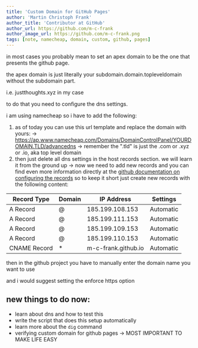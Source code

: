 ```yaml
---
title: 'Custom Domain for GitHub Pages'
author: 'Martin Christoph Frank'
author_title: 'Contributor at GitHub'
author_url: https://github.com/m-c-frank
author_image_url: https://github.com/m-c-frank.png
tags: [note, namecheap, domain, custom, github, pages]
---
```


in most cases you probably mean to set an apex domain to be the one that presents the github page.

the apex domain is just literally your subdomain.domain.topleveldomain without the subdomain part.

i.e. justthoughts.xyz in my case

to do that you need to configure the dns settings.

i am using namecheap so i have to add the following:

1. as of today you can use this url template and replace the domain with yours:
  -> https://ap.www.namecheap.com/Domains/DomainControlPanel/YOURDOMAIN.TLD/advancedns 
  -> remember the ".tld" is just the .com or .xyz or .io, aka top level domain
2. then just delete all dns settings in the host records section. we will learn it from the ground up
  -> now we need to add new records and you can find even more information directly at the [github documentation on configuring the records](https://docs.github.com/en/pages/configuring-a-custom-domain-for-your-github-pages-site/managing-a-custom-domain-for-your-github-pages-site#dns-records-for-your-custom-domain)
so to keep it short just create new records with the following content:

| Record Type  | Domain | IP Address          | Settings  |
|--------------|--------|---------------------|-----------|
| A Record     | @      | 185.199.108.153     | Automatic |
| A Record     | @      | 185.199.111.153     | Automatic |
| A Record     | @      | 185.199.109.153     | Automatic |
| A Record     | @      | 185.199.110.153     | Automatic |
| CNAME Record | *      | m-c-frank.github.io | Automatic |


then in the github project you have to manually enter the domain name you want to use

and i would suggest setting the enforce https option

## new things to do now:
- learn about dns and how to test this
- write the script that does this setup automatically
- learn more about the `dig` command
- verifying custom domain for github pages -> MOST IMPORTANT TO MAKE LIFE EASY

